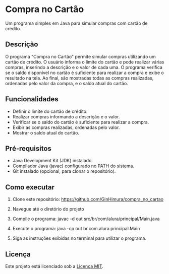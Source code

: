 # Compra no Cartão

Um programa simples em Java para simular compras com cartão de crédito.

## Descrição

O programa "Compra no Cartão" permite simular compras utilizando um cartão de crédito. O usuário informa o limite do cartão e pode realizar várias compras, inserindo a descrição e o valor de cada uma. O programa verifica se o saldo disponível no cartão é suficiente para realizar a compra e exibe o resultado na tela. Ao final, são mostradas todas as compras realizadas, ordenadas pelo valor da compra, e o saldo atual do cartão.

## Funcionalidades

- Definir o limite do cartão de crédito.
- Realizar compras informando a descrição e o valor.
- Verificar se o saldo do cartão é suficiente para realizar a compra.
- Exibir as compras realizadas, ordenadas pelo valor.
- Mostrar o saldo atual do cartão.

## Pré-requisitos

- Java Development Kit (JDK) instalado.
- Compilador Java (javac) configurado no PATH do sistema.
- Git instalado (opcional, para clonar o repositório).

## Como executar

1. Clone este repositório:
https://github.com/GinHimura/compra_no_cartao

2. Navegue até o diretório do projeto

3. Compile o programa: javac -d out src/br/com/alura/principal/Main.java

4. Execute o programa: java -cp out br.com.alura.principal.Main


5. Siga as instruções exibidas no terminal para utilizar o programa.

## Licença

Este projeto está licenciado sob a [Licença MIT](LICENSE).









